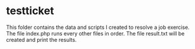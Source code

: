 # testticket
This folder contains the data and scripts I created to resolve a job exercise.
The file index.php runs every other files in order.
The file result.txt will be created and print the results.
